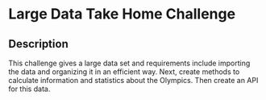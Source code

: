# Large Data Take Home Challenge

## Description
This challenge gives a large data set and requirements include importing the data and organizing it in an efficient way. Next, create methods to calculate information and statistics about the Olympics. Then create an API for this data.
